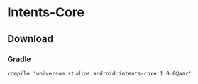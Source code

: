 Intents-Core
===============

## Download ##

### Gradle ###

    compile 'universum.studios.android:intents-core:1.0.0@aar'
